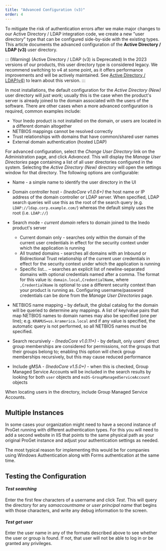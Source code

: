 ```yaml
---
title: "Advanced Configuration (v3)"
order: 4
---
```



To mitigate the risk of authentication errors after we make major changes to our Active Directory / LDAP integration code, we create a new "user directory" type that can be configured side-by-side with the existing types. This article documents the advanced configuration of the **Active Directory / LDAP (v3)** user directory.

::: (Warning) (Active Directory / LDAP (v3) is Deprecated)
In the 2023 versions of our products, this user directory type is considered legacy. We recommend switching to v4 at some point, as it offers performance improvements and will be actively maintained. See [Active Directory / LDAP(v4)](/docs/installation/security-ldap-active-directory/various-ldap-v4-advanced) to learn about this version.
:::

In most installations, the default configuration for the *Active Directory (New)* user directory will *just work*; usually this is the case when the product's server is already joined to the domain associated with the users of the software. There are other cases when a more advanced configuration is required, common examples include:

- Your Inedo product is not installed on the domain, or users are located in a different domain altogether
- NETBIOS mappings cannot be resolved correctly
- Trust relationships with domains that have common/shared user names
- External domain authentication (hosted LDAP)

For advanced configuration, select the *Change User Directory* link on the Administration page, and click *Advanced*. This will display the *Manage User Directories* page containing a list of all user directories configured in the system. Selecting the *Active Directory (New)* directory will open the settings window for that directory. The following options are configurable:


- Name - a simple name to identify the user directory in the UI
- Domain controller host - *(InedoCore v1.0.6+)* the host name or IP address of the domain controller or LDAP server. When specified, LDAP search queries will use this as the root of the search query (e.g. `LDAP://ldap.corp.example.com/`) whereas the default simply uses the root (i.e. `LDAP://`)
- Search mode - *current domain* refers to domain joined to the Inedo product's server
 
    - Current domain only - searches only within the domain of the current user credentials in effect for the security context under which the application is running
    - All trusted domains - searches all domains with an Inbound or Bidirectional Trust relationship of the current user credentials in effect for the security context under which the application is running
    - Specific list... – searches an explicit list of newline-separated domains with optional credentials named after a comma. The format for this value is: `domain.local,CredentialName`, where `,CredentialName` is optional to use a different security context than your product is running as. Configuring username/password credentials can be done from the *Manage User Directories* page.
- NETBIOS name mapping – by default, the global catalog for the domain will be queried to determine any mappings. A list of key/value pairs that map NETBIOS names to domain names may also be specified (one per line); e.g. `KRAMUS=us.kramerica.local` and if any value is specified, the automatic query is not performed, so all NETBIOS names must be specified.
- Search recursively - *(InedoCore v1.0.11+)* - by default, only users' direct group memberships are considered for permissions, not the groups that their groups belong to; enabling this option will check group memberships recursively, but this may cause reduced performance
- Include gMSA - *(InedoCore v1.5.0+)* - when this is checked, Group Managed Service Accounts will be included in the search results by looking for both `user` objects and `msDS-GroupManagedServiceAccount` objects

When locating users in the directory, include Group Managed Service Accounts.

## Multiple Instances
In some cases your organization might need to have a second instance of ProGet running with different authentication types. For this you will need to add a second website in IIS that points to the same physical path as your original ProGet instance and adjust your authentication settings as needed. 

The most typical reason for implementing this would be for companies using Windows Authentication along with Forms authentication at the same time. 

## Testing the Configuration

#### *Test searching*

Enter the first few characters of a username and click *Test*. This will query the directory for any *samaccountname* or *user principal name* that begins with those characters, and write any debug information to the screen.

#### *Test get user*

Enter the user name in any of the formats described above to see whether the user or group is found. If not, that user will not be able to log in or be granted any privileges.